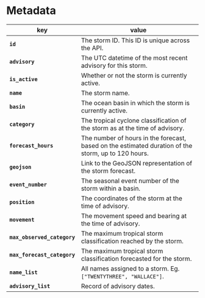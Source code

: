 # Metadata

| key | value |
|-----|-------|
| **`id`** | The storm ID. This ID is unique across the API. |
| **`advisory`** | The UTC datetime of the most recent advisory for this storm. |
| **`is_active`** | Whether or not the storm is currently active. |
| **`name`** | The storm name. |
| **`basin`** | The ocean basin in which the storm is currently active. |
| **`category`** | The tropical cyclone classification of the storm as at the time of advisory. |
| **`forecast_hours`** | The number of hours in the forecast, based on the estimated duration of the storm, up to 120 hours. |
| **`geojson`** | Link to the GeoJSON representation of the storm forecast. |
| **`event_number`** | The seasonal event number of the storm within a basin. |
| **`position`** | The coordinates of the storm at the time of advisory. |
| **`movement`** | The movement speed and bearing at the time of advisory. |
| **`max_observed_category`** | The maximum tropical storm classification reached by the storm. |
| **`max_forecast_category`** | The maximum tropical storm classification forecasted for the storm. |
| **`name_list`** | All names assigned to a storm. Eg. `["TWENTYTHREE", "WALLACE"]`. |
| **`advisory_list`** | Record of advisory dates. |
